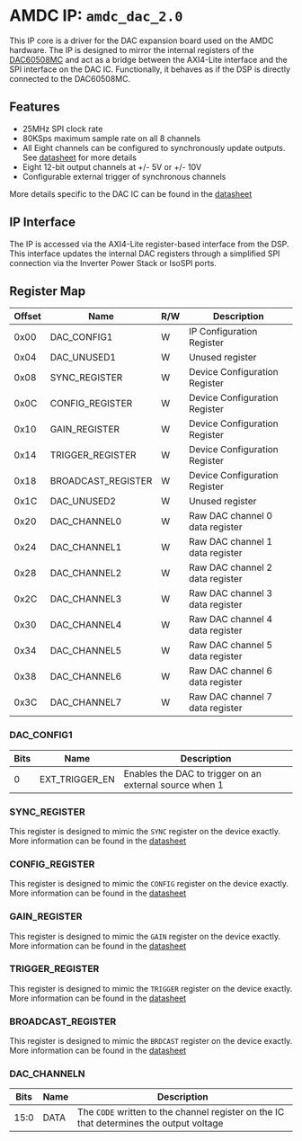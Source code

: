 # AMDC IP: `amdc_dac_2.0`

This IP core is a driver for the DAC expansion board used on the AMDC hardware. The IP is designed to mirror the internal registers of the [DAC60508MC](https://github.com/Severson-Group/AMDC-Hardware/blob/develop/Accessories/ExpansionBoard_DAC/REV20200720B/datasheets/dac60508.pdf) and act as a bridge between the AXI4-Lite interface and the SPI interface on the DAC IC. Functionally, it behaves as if the DSP is directly connected to the DAC60508MC.

## Features

- 25MHz SPI clock rate
- 80KSps maximum sample rate on all 8 channels
- All Eight channels can be configured to synchronously update outputs. See [datasheet](https://github.com/Severson-Group/AMDC-Hardware/blob/develop/Accessories/ExpansionBoard_DAC/REV20200720B/datasheets/dac60508.pdf) for more details
- Eight 12-bit output channels at +/- 5V or +/- 10V
- Configurable external trigger of synchronous channels

More details specific to the DAC IC can be found in the [datasheet](https://github.com/Severson-Group/AMDC-Hardware/blob/develop/Accessories/ExpansionBoard_DAC/REV20200720B/datasheets/dac60508.pdf)
    
## IP Interface

The IP is accessed via the AXI4-Lite register-based interface from the DSP. This interface updates the internal DAC registers through a simplified SPI connection via the Inverter Power Stack or IsoSPI ports.

## Register Map

| Offset | Name | R/W | Description |
| -- | -- | -- | -- |
| 0x00 | DAC_CONFIG1 | W | IP Configuration Register |
| 0x04 | DAC_UNUSED1 | W | Unused register |
| 0x08 | SYNC_REGISTER | W | Device Configuration Register |
| 0x0C | CONFIG_REGISTER | W | Device Configuration Register |
| 0x10 | GAIN_REGISTER | W | Device Configuration Register |
| 0x14 | TRIGGER_REGISTER | W | Device Configuration Register |
| 0x18 | BROADCAST_REGISTER | W | Device Configuration Register |
| 0x1C | DAC_UNUSED2 | W | Unused register |
| 0x20 | DAC_CHANNEL0 | W | Raw DAC channel 0 data register |
| 0x24 | DAC_CHANNEL1 | W | Raw DAC channel 1 data register |
| 0x28 | DAC_CHANNEL2 | W | Raw DAC channel 2 data register |
| 0x2C | DAC_CHANNEL3 | W | Raw DAC channel 3 data register |
| 0x30 | DAC_CHANNEL4 | W | Raw DAC channel 4 data register |
| 0x34 | DAC_CHANNEL5 | W | Raw DAC channel 5 data register |
| 0x38 | DAC_CHANNEL6 | W | Raw DAC channel 6 data register |
| 0x3C | DAC_CHANNEL7 | W | Raw DAC channel 7 data register |

### DAC_CONFIG1
| Bits | Name | Description |
| -- | -- | -- |
| 0 | EXT_TRIGGER_EN | Enables the DAC to trigger on an external source when 1 |

### SYNC_REGISTER

This register is designed to mimic the `SYNC` register on the device exactly. More information can be found in the [datasheet](https://github.com/Severson-Group/AMDC-Hardware/blob/develop/Accessories/ExpansionBoard_DAC/REV20200720B/datasheets/dac60508.pdf)

### CONFIG_REGISTER

This register is designed to mimic the `CONFIG` register on the device exactly. More information can be found in the [datasheet](https://github.com/Severson-Group/AMDC-Hardware/blob/develop/Accessories/ExpansionBoard_DAC/REV20200720B/datasheets/dac60508.pdf)

### GAIN_REGISTER

This register is designed to mimic the `GAIN` register on the device exactly. More information can be found in the [datasheet](https://github.com/Severson-Group/AMDC-Hardware/blob/develop/Accessories/ExpansionBoard_DAC/REV20200720B/datasheets/dac60508.pdf)

### TRIGGER_REGISTER

This register is designed to mimic the `TRIGGER` register on the device exactly. More information can be found in the [datasheet](https://github.com/Severson-Group/AMDC-Hardware/blob/develop/Accessories/ExpansionBoard_DAC/REV20200720B/datasheets/dac60508.pdf)

### BROADCAST_REGISTER

This register is designed to mimic the `BRDCAST` register on the device exactly. More information can be found in the [datasheet](https://github.com/Severson-Group/AMDC-Hardware/blob/develop/Accessories/ExpansionBoard_DAC/REV20200720B/datasheets/dac60508.pdf)

### DAC_CHANNELN
| Bits | Name | Description |
| -- | -- | -- |
| 15:0 | DATA | The `CODE` written to the channel register on the IC that determines the output voltage |
